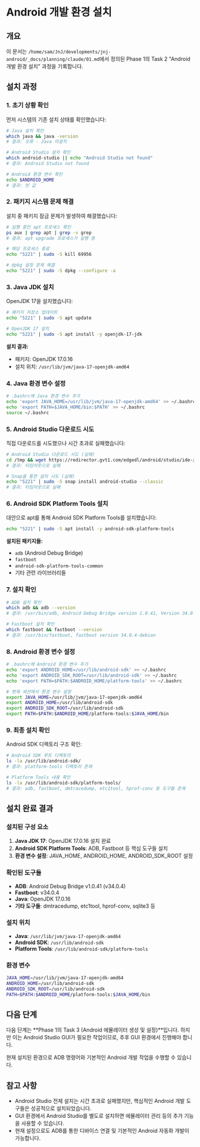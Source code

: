 # Android 개발 환경 설치

## 개요

이 문서는 `/home/sam/JnJ/developments/jnj-android/_docs/planning/claude/01.md`에서 정의된 Phase 1의 Task 2 "Android 개발 환경 설치" 과정을 기록합니다.

## 설치 과정

### 1. 초기 상황 확인

먼저 시스템의 기존 설치 상태를 확인했습니다:

```bash
# Java 설치 확인
which java && java -version
# 결과: 오류 - Java 미설치

# Android Studio 설치 확인
which android-studio || echo "Android Studio not found"
# 결과: Android Studio not found

# Android 환경 변수 확인
echo $ANDROID_HOME
# 결과: 빈 값
```

### 2. 패키지 시스템 문제 해결

설치 중 패키지 잠금 문제가 발생하여 해결했습니다:

```bash
# 실행 중인 apt 프로세스 확인
ps aux | grep apt | grep -v grep
# 결과: apt upgrade 프로세스가 실행 중

# 해당 프로세스 종료
echo "5221" | sudo -S kill 69956

# dpkg 설정 문제 해결
echo "5221" | sudo -S dpkg --configure -a
```

### 3. Java JDK 설치

OpenJDK 17을 설치했습니다:

```bash
# 패키지 저장소 업데이트
echo "5221" | sudo -S apt update

# OpenJDK 17 설치
echo "5221" | sudo -S apt install -y openjdk-17-jdk
```

**설치 결과:**
- 패키지: OpenJDK 17.0.16
- 설치 위치: `/usr/lib/jvm/java-17-openjdk-amd64`

### 4. Java 환경 변수 설정

```bash
# .bashrc에 Java 환경 변수 추가
echo 'export JAVA_HOME=/usr/lib/jvm/java-17-openjdk-amd64' >> ~/.bashrc
echo 'export PATH=$JAVA_HOME/bin:$PATH' >> ~/.bashrc
source ~/.bashrc
```

### 5. Android Studio 다운로드 시도

직접 다운로드를 시도했으나 시간 초과로 실패했습니다:

```bash
# Android Studio 다운로드 시도 (실패)
cd /tmp && wget https://redirector.gvt1.com/edgedl/android/studio/ide-zips/2024.2.1.12/android-studio-2024.2.1.12-linux.tar.gz
# 결과: 타임아웃으로 실패

# Snap을 통한 설치 시도 (실패)
echo "5221" | sudo -S snap install android-studio --classic
# 결과: 타임아웃으로 실패
```

### 6. Android SDK Platform Tools 설치

대안으로 apt를 통해 Android SDK Platform Tools를 설치했습니다:

```bash
echo "5221" | sudo -S apt install -y android-sdk-platform-tools
```

**설치된 패키지들:**
- `adb` (Android Debug Bridge)
- `fastboot`
- `android-sdk-platform-tools-common`
- 기타 관련 라이브러리들

### 7. 설치 확인

```bash
# ADB 설치 확인
which adb && adb --version
# 결과: /usr/bin/adb, Android Debug Bridge version 1.0.41, Version 34.0.4-debian

# Fastboot 설치 확인
which fastboot && fastboot --version
# 결과: /usr/bin/fastboot, fastboot version 34.0.4-debian
```

### 8. Android 환경 변수 설정

```bash
# .bashrc에 Android 환경 변수 추가
echo 'export ANDROID_HOME=/usr/lib/android-sdk' >> ~/.bashrc
echo 'export ANDROID_SDK_ROOT=/usr/lib/android-sdk' >> ~/.bashrc
echo 'export PATH=$PATH:$ANDROID_HOME/platform-tools' >> ~/.bashrc

# 현재 세션에서 환경 변수 설정
export JAVA_HOME=/usr/lib/jvm/java-17-openjdk-amd64
export ANDROID_HOME=/usr/lib/android-sdk
export ANDROID_SDK_ROOT=/usr/lib/android-sdk
export PATH=$PATH:$ANDROID_HOME/platform-tools:$JAVA_HOME/bin
```

### 9. 최종 설치 확인

Android SDK 디렉토리 구조 확인:

```bash
# Android SDK 루트 디렉토리
ls -la /usr/lib/android-sdk/
# 결과: platform-tools 디렉토리 존재

# Platform Tools 내용 확인
ls -la /usr/lib/android-sdk/platform-tools/
# 결과: adb, fastboot, dmtracedump, etc1tool, hprof-conv 등 도구들 존재
```

## 설치 완료 결과

### 설치된 구성 요소

1. **Java JDK 17**: OpenJDK 17.0.16 설치 완료
2. **Android SDK Platform Tools**: ADB, Fastboot 등 핵심 도구들 설치
3. **환경 변수 설정**: JAVA_HOME, ANDROID_HOME, ANDROID_SDK_ROOT 설정

### 확인된 도구들

- **ADB**: Android Debug Bridge v1.0.41 (v34.0.4)
- **Fastboot**: v34.0.4
- **Java**: OpenJDK 17.0.16
- **기타 도구들**: dmtracedump, etc1tool, hprof-conv, sqlite3 등

### 설치 위치

- **Java**: `/usr/lib/jvm/java-17-openjdk-amd64`
- **Android SDK**: `/usr/lib/android-sdk`
- **Platform Tools**: `/usr/lib/android-sdk/platform-tools`

### 환경 변수

```bash
JAVA_HOME=/usr/lib/jvm/java-17-openjdk-amd64
ANDROID_HOME=/usr/lib/android-sdk
ANDROID_SDK_ROOT=/usr/lib/android-sdk
PATH=$PATH:$ANDROID_HOME/platform-tools:$JAVA_HOME/bin
```

## 다음 단계

다음 단계는 **Phase 1의 Task 3 (Android 에뮬레이터 생성 및 설정)**입니다. 하지만 이는 Android Studio GUI가 필요한 작업이므로, 추후 GUI 환경에서 진행해야 합니다.

현재 설치된 환경으로 ADB 명령어와 기본적인 Android 개발 작업을 수행할 수 있습니다.

## 참고 사항

- Android Studio 전체 설치는 시간 초과로 실패했지만, 핵심적인 Android 개발 도구들은 성공적으로 설치되었습니다.
- GUI 환경에서 Android Studio를 별도로 설치하면 에뮬레이터 관리 등의 추가 기능을 사용할 수 있습니다.
- 현재 설정으로도 ADB를 통한 디바이스 연결 및 기본적인 Android 자동화 개발이 가능합니다.